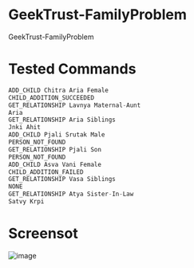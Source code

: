 # GeekTrust-FamilyProblem
GeekTrust-FamilyProblem


# Tested Commands

```javascript
ADD_CHILD Chitra Aria Female
CHILD_ADDITION_SUCCEEDED
GET_RELATIONSHIP Lavnya Maternal-Aunt
Aria
GET_RELATIONSHIP Aria Siblings
Jnki Ahit
ADD_CHILD Pjali Srutak Male
PERSON_NOT_FOUND
GET_RELATIONSHIP Pjali Son
PERSON_NOT_FOUND
ADD_CHILD Asva Vani Female
CHILD_ADDITION_FAILED
GET_RELATIONSHIP Vasa Siblings
NONE
GET_RELATIONSHIP Atya Sister-In-Law
Satvy Krpi
```

# Screensot

![image](https://image.prntscr.com/image/SQ_Nmu6IQO64ztEU8Q3oTA.png)
